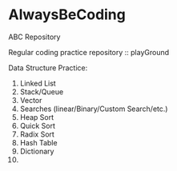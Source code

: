 # AlwaysBeCoding
ABC Repository

Regular coding practice repository :: playGround

Data Structure Practice:
1. Linked List
2. Stack/Queue
3. Vector
4. Searches (linear/Binary/Custom Search/etc.)
5. Heap Sort
6. Quick Sort
7. Radix Sort
8. Hash Table
9. Dictionary
10. 
